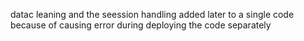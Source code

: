 datac leaning and the seession handling added later to a single code because of causing error during deploying the code separately 
